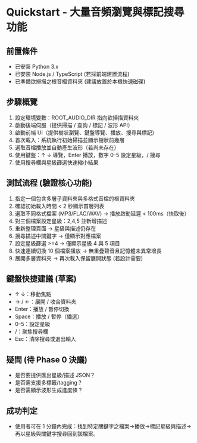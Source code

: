 # Quickstart - 大量音頻瀏覽與標記搜尋功能

## 前置條件
- 已安裝 Python 3.x
- 已安裝 Node.js / TypeScript (若採前端建置流程)
- 已準備欲掃描之根音檔資料夾 (建議放置於本機快速磁碟)

## 步驟概覽
1. 設定環境變數：ROOT_AUDIO_DIR 指向欲掃描資料夾
2. 啟動後端伺服（提供掃描 / 查詢 / 標記 / 波形 API）
3. 啟動前端 UI（提供樹狀瀏覽、鍵盤導覽、播放、搜尋與標記）
4. 首次載入：系統執行初始掃描並顯示樹狀前幾層
5. 選取音檔播放並自動產生波形（若尚未存在）
6. 使用鍵盤：↑ ↓ 導覽，Enter 播放，數字 0–5 設定星級，/ 搜尋
7. 使用搜尋欄與星級篩選快速縮小結果

## 測試流程 (驗證核心功能)
1. 指定一個包含多層子資料夾與多格式音檔的根資料夾
2. 確認初始載入時間 < 2 秒顯示首層列表
3. 選取不同格式檔案 (MP3/FLAC/WAV) → 播放啟動延遲 < 100ms（快取後）
4. 對三個檔案設定星級：2,4,5 並新增描述
5. 重新整理頁面 → 星級與描述仍存在
6. 搜尋描述中關鍵字 → 僅顯示對應檔案
7. 設定星級篩選 >=4 → 僅顯示星級 4 與 5 項目
8. 快速連續切換 10 個檔案播放 → 無重疊聲音且記憶體未異常增長
9. 展開多層資料夾 → 再次載入保留展開狀態 (若設計需要)

## 鍵盤快捷建議 (草案)
- ↑ ↓：移動焦點
- → / ←：展開 / 收合資料夾
- Enter：播放 / 暫停切換
- Space：播放 / 暫停（備選）
- 0–5：設定星級
- /：聚焦搜尋欄
- Esc：清除搜尋或退出輸入

## 疑問 (待 Phase 0 決議)
- 是否要提供匯出星級/描述 JSON？
- 是否需支援多標籤/tagging？
- 是否需顯示波形生成進度條？

## 成功判定
- 使用者可在 1 分鐘內完成：找到特定關鍵字之檔案→播放→標記星級與描述→再以星級與關鍵字搜尋回到該檔案。
